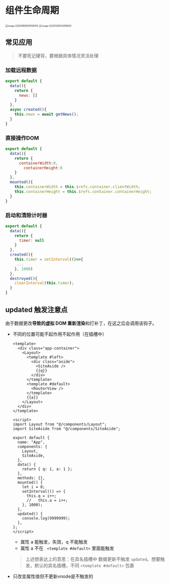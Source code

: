 # 组件生命周期

<img src="https://qwq9527.gitee.io/resource/imgs/20201206132819.png" alt="image-20200908051939745" style="zoom:50%;" />

<img src="https://qwq9527.gitee.io/resource/imgs/20201206132819.png" alt="image-20201206132819263" style="zoom:50%;" />

## 常见应用

> 不要死记硬背，要根据具体情况灵活处理

### 加载远程数据

```js
export default {
  data(){
    return {
      news: []
    }
  },
  async created(){
    this.news = await getNews();
  }
}
```

### 直接操作DOM

```js
export default {
  data(){
    return {
      containerWidth:0,
    	containerHeight:0
    }
  },
  mounted(){
    this.containerWidth = this.$refs.container.clientWidth;
    this.containerHeight = this.$refs.container.containerHeight;
  }
}
```

### 启动和清除计时器

```js
export default {
  data(){
    return {
      timer: null
    }
  },
  created(){
    this.timer = setInterval(()=>{
     ... 
    }, 1000)
  },
  destroyed(){
    clearInterval(this.timer);               
  }
}
```

## updated 触发注意点

由于数据更改**导致的虚拟 DOM 重新渲染**和打补丁，在这之后会调用该钩子。



+ 不同的位置可能不起作用不起作用（在插槽中）

  ```vue
  <template>
    <div class="app-container">
      <Layout>
        <template #left>
          <div class="aside">
            <SiteAside />
            {{q}}
          </div>
        </template>
        <template #default>
          <RouterView />
        </template>
        {{a}}
      </Layout>
    </div>
  </template>
  
  <script>
  import Layout from "@/components/Layout";
  import SiteAside from "@/components/SiteAside";
  
  export default {
    name: "App",
    components: {
      Layout,
      SiteAside,
    },
    data() {
      return { q: 1, a: 1 };
    },
    methods: {},
    mounted() {
      let i = 0;
      setInterval(() => {
        this.q = i++;
        //   this.a = i++;
      }, 1000);
    },
    updated() {
      console.log(9999999);
    },
  };
  </script>
  ```

  + 属性 a 能触发，失效，q 不能触发
  + 属性 a 不在 ` <template #default>` 里面能触发

  > 上述想表达上的意思：在具名插槽中 数据更新不触发 `updated`。想要触发，默认的具名插槽，不同 `<template #default>` 包裹

+ 只改变属性值但不更新vnode是不触发的
